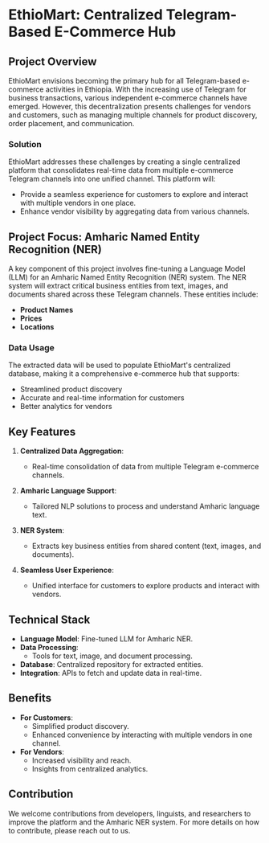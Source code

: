# EthioMart: Centralized Telegram-Based E-Commerce Hub

## Project Overview
EthioMart envisions becoming the primary hub for all Telegram-based e-commerce activities in Ethiopia. With the increasing use of Telegram for business transactions, various independent e-commerce channels have emerged. However, this decentralization presents challenges for vendors and customers, such as managing multiple channels for product discovery, order placement, and communication.

### Solution
EthioMart addresses these challenges by creating a single centralized platform that consolidates real-time data from multiple e-commerce Telegram channels into one unified channel. This platform will:
- Provide a seamless experience for customers to explore and interact with multiple vendors in one place.
- Enhance vendor visibility by aggregating data from various channels.

## Project Focus: Amharic Named Entity Recognition (NER)
A key component of this project involves fine-tuning a Language Model (LLM) for an Amharic Named Entity Recognition (NER) system. The NER system will extract critical business entities from text, images, and documents shared across these Telegram channels. These entities include:
- **Product Names**
- **Prices**
- **Locations**

### Data Usage
The extracted data will be used to populate EthioMart's centralized database, making it a comprehensive e-commerce hub that supports:
- Streamlined product discovery
- Accurate and real-time information for customers
- Better analytics for vendors

## Key Features
1. **Centralized Data Aggregation**:
   - Real-time consolidation of data from multiple Telegram e-commerce channels.

2. **Amharic Language Support**:
   - Tailored NLP solutions to process and understand Amharic language text.

3. **NER System**:
   - Extracts key business entities from shared content (text, images, and documents).

4. **Seamless User Experience**:
   - Unified interface for customers to explore products and interact with vendors.

## Technical Stack
- **Language Model**: Fine-tuned LLM for Amharic NER.
- **Data Processing**:
  - Tools for text, image, and document processing.
- **Database**: Centralized repository for extracted entities.
- **Integration**: APIs to fetch and update data in real-time.

## Benefits
- **For Customers**:
  - Simplified product discovery.
  - Enhanced convenience by interacting with multiple vendors in one channel.
- **For Vendors**:
  - Increased visibility and reach.
  - Insights from centralized analytics.

## Contribution
We welcome contributions from developers, linguists, and researchers to improve the platform and the Amharic NER system. For more details on how to contribute, please reach out to us.

